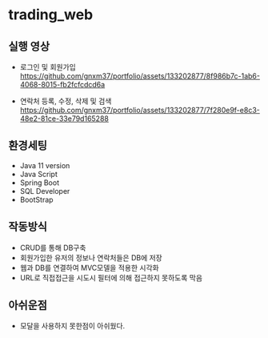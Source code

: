 # trading_web
## 실행 영상
- 로그인 및 회원가입
https://github.com/gnxm37/portfolio/assets/133202877/8f986b7c-1ab6-4068-8015-fb2fcfcdcd6a

- 연락처 등록, 수정, 삭제 및 검색
https://github.com/gnxm37/portfolio/assets/133202877/7f280e9f-e8c3-48e2-81ce-33e79d165288
## 환경세팅
- Java 11 version
- Java Script
- Spring Boot
- SQL Developer
- BootStrap

## 작동방식
- CRUD를 통해 DB구축
- 회원가입한 유저의 정보나 연락처들은 DB에 저장
- 웹과 DB를 연결하여 MVC모델을 적용한 시각화
- URL로 직접접근을 시도시 필터에 의해 접근하지 못하도록 막음

## 아쉬운점
- 모달을 사용하지 못한점이 아쉬웠다.
